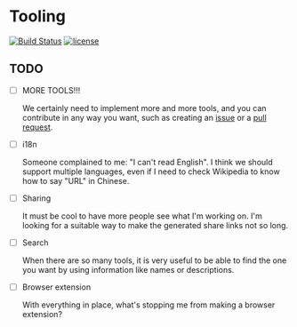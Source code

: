 # Tooling

[![Build Status](https://github.com/zhmushan/tooling/workflows/ci/badge.svg?branch=master)](https://github.com/zhmushan/tooling/actions)
[![license](https://img.shields.io/github/license/zhmushan/tooling.svg)](https://github.com/zhmushan/tooling)

## TODO

- [ ] MORE TOOLS!!!

  We certainly need to implement more and more tools, and you can contribute in any way you want, such as creating an [issue](https://github.com/zhmushan/tooling/issues/new/choose) or a [pull request](https://github.com/zhmushan/tooling/compare).

- [ ] i18n

  Someone complained to me: "I can't read English". I think we should support multiple languages, even if I need to check Wikipedia to know how to say "URL" in Chinese.

- [ ] Sharing

  It must be cool to have more people see what I'm working on. I'm looking for a suitable way to make the generated share links not so long.

- [ ] Search

  When there are so many tools, it is very useful to be able to find the one you want by using information like names or descriptions.

- [ ] Browser extension

  With everything in place, what's stopping me from making a browser extension?
